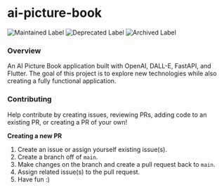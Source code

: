 # ai-picture-book

![Maintained Label](https://img.shields.io/badge/Maintained-No-red?style=for-the-badge)
![Deprecated Label](https://img.shields.io/badge/Deprecated-Yes-lightgray?style=for-the-badge)
![Archived Label](https://img.shields.io/badge/Archived-Yes-lightgray?style=for-the-badge)

### Overview

An AI Picture Book application built with OpenAI, DALL-E, FastAPI, and Flutter.  The goal of this project
is to explore new technologies while also creating a fully functional application.

### Contributing

Help contribute by creating issues, reviewing PRs, adding code to an existing PR, or creating a PR of your own!

**Creating a new PR**

1. Create an issue or assign yourself existing issue(s).
2. Create a branch off of `main`.
3. Make changes on the branch and create a pull request back to `main`.
4. Assign related issue(s) to the pull request.
5. Have fun :)
